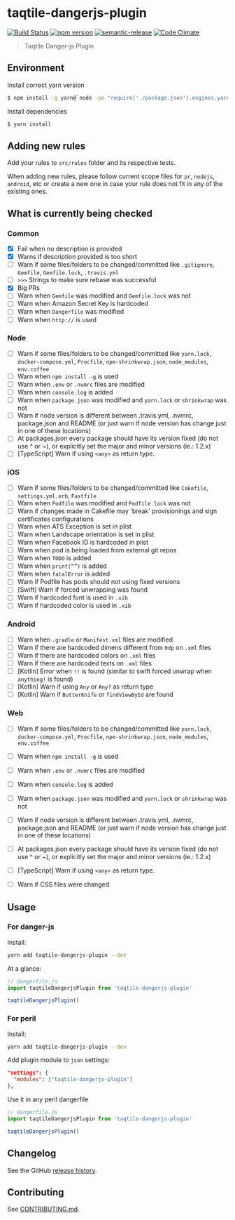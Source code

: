 # taqtile-dangerjs-plugin

[![Build Status](https://travis-ci.org/indigotech/dangerjs-plugin.svg?branch=master)](https://travis-ci.org/indigotech/dangerjs-plugin)
[![npm version](https://badge.fury.io/js/taqtile-dangerjs-plugin.svg)](https://badge.fury.io/js/taqtile-dangerjs-plugin)
[![semantic-release](https://img.shields.io/badge/%20%20%F0%9F%93%A6%F0%9F%9A%80-semantic--release-e10079.svg)](https://github.com/semantic-release/semantic-release)
[![Code Climate](https://codeclimate.com/github/indigotech/dangerjs-plugin/badges/gpa.svg)](https://codeclimate.com/github/indigotech/dangerjs-plugin)

> Taqtile Danger-js Plugin

## Environment

Install correct yarn version

```bash
$ npm install -g yarn@`node -pe "require('./package.json').engines.yarn"`
```
Install dependencies

```bash
$ yarn install
```

## Adding new rules

Add your rules to `src/rules` folder and its respective tests.

When adding new rules, please follow current scope files for `pr`, `nodejs`, `android`, etc or create a new one in case your rule does not fit in any of the existing ones.

## What is currently being checked

### Common

- [x] Fail when no description is provided
- [x] Warns if description provided is too short
- [ ] Warn if some files/folders to be changed/committed like `.gitignore`, `Gemfile`, `Gemfile.lock`, `.travis.yml`
- [ ] `>>>` Strings to make sure rebase was successful
- [x] Big PRs
- [ ] Warn when `Gemfile` was modified and `Gemfile.lock` was not
- [ ] Warn when Amazon Secret Key is hardcoded
- [ ] Warn when `Dangerfile` was modified
- [ ] Warn when `http://` is used

### Node

- [ ] Warn if some files/folders to be changed/committed like `yarn.lock`, `docker-compose.yml`, `Procfile`, `npm-shrinkwrap.json`, `node_modules`, `env.coffee`
- [ ] Warn when `npm install -g` is used
- [ ] Warn when `.env` or `.nvmrc` files are modified
- [ ] Warn when `console.log` is added
- [ ] Warn when `package.json` was modified and `yarn.lock` or `shrinkwrap` was not
- [ ] Warn if node version is different between .travis.yml, .nvmrc, package.json and README (or just warn if node version has change just in one of these locations)
- [ ] At packages.json every package should have its version fixed (do not use ^ or ~), or explicitly set the major and minor versions (ie.: 1.2.x)
- [ ] [TypeScript] Warn if using `<any>` as return type.

### iOS

- [ ] Warn if some files/folders to be changed/committed like `Cakefile`, `settings.yml.erb`, `Fastfile`
- [ ] Warn when `Podfile` was modified and `Podfile.lock` was not
- [ ] Warn if changes made in Cakefile may 'break' provisionings and sign certificates configurations
- [ ] Warn when ATS Exception is set in plist
- [ ] Warn when Landscape orientation is set in plist
- [ ] Warn when Facebook ID is hardcoded in plist
- [ ] Warn when pod is being loaded from external git repos
- [ ] Warn when `TODO` is added
- [ ] Warn when `print(“”)` is added
- [ ] Warn when `fatalError` is added
- [ ] Warn if Podfile has pods should not using fixed versions
- [ ] [Swift] Warn if forced unwrapping was found
- [ ] Warn if hardcoded font is used in `.xib`
- [ ] Warn if hardcoded color is used in `.xib`

### Android

- [ ] Warn when `.gradle` or `Manifest.xml` files are modified
- [ ] Warn if there are hardcoded dimens different from `0dp` on `.xml` files
- [ ] Warn if there are hardcoded colors on `.xml` files
- [ ] Warn if there are hardcoded texts on `.xml` files
- [ ] [Kotlin] Error when `!!` is found (similar to swift forced unwrap when `anything!` is found)
- [ ] [Kotlin] Warn if using `Any` or `Any?` as return type
- [ ] [Kotlin] Warn if `ButterKnife` or `findViewById` are found

### Web

- [ ] Warn if some files/folders to be changed/committed like `yarn.lock`, `docker-compose.yml`, `Procfile`, `npm-shrinkwrap.json`, `node_modules`, `env.coffee`
- [ ] Warn when `npm install -g` is used
- [ ] Warn when `.env` or `.nvmrc` files are modified
- [ ] Warn when `console.log` is added
- [ ] Warn when `package.json` was modified and `yarn.lock` or `shrinkwrap` was not
- [ ] Warn if node version is different between .travis.yml, .nvmrc, package.json and README (or just warn if node version has change just in one of these locations)
- [ ] At packages.json every package should have its version fixed (do not use ^ or ~), or explicitly set the major and minor versions (ie.: 1.2.x)
- [ ] [TypeScript] Warn if using `<any>` as return type.
- [ ] Warn if CSS files were changed


## Usage


### For danger-js

Install:

```sh
yarn add taqtile-dangerjs-plugin --dev
```

At a glance:

```js
// dangerfile.js
import taqtileDangerjsPlugin from 'taqtile-dangerjs-plugin'

taqtileDangerjsPlugin()
```

### For peril

Install:

```sh
yarn add taqtile-dangerjs-plugin --dev
```

Add plugin module to `json` settings:

```json
"settings": {
  "modules": ["taqtile-dangerjs-plugin"]
},
  ```

Use it in any peril dangerfile

```js
// dangerfile.js
import taqtileDangerjsPlugin from 'taqtile-dangerjs-plugin'

taqtileDangerjsPlugin()
```
## Changelog

See the GitHub [release history](https://github.com/indigotech/dangerjs-plugin/releases).

## Contributing

See [CONTRIBUTING.md](CONTRIBUTING.md).
